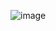 ![image](https://user-images.githubusercontent.com/25160664/161116922-8e588cfd-667d-46b8-be83-ff71558fd548.png)
